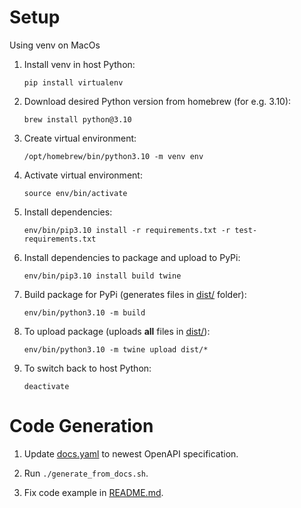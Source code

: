 # Setup

Using venv on MacOs

1. Install venv in host Python:

   `pip install virtualenv`

2. Download desired Python version from homebrew (for e.g. 3.10):

   `brew install python@3.10`

3. Create virtual environment:

   `/opt/homebrew/bin/python3.10 -m venv env`

4. Activate virtual environment:

   `source env/bin/activate`

5. Install dependencies:

   `env/bin/pip3.10 install -r requirements.txt -r test-requirements.txt`

6. Install dependencies to package and upload to PyPi:

   `env/bin/pip3.10 install build twine`

7. Build package for PyPi (generates files in [dist/]() folder):

   `env/bin/python3.10 -m build`

8. To upload package (uploads **all** files in [dist/]()):

   `env/bin/python3.10 -m twine upload dist/*`

8. To switch back to host Python:

   `deactivate`

# Code Generation

1. Update [docs.yaml]() to newest OpenAPI specification.

2. Run `./generate_from_docs.sh`.

3. Fix code example in [README.md]().